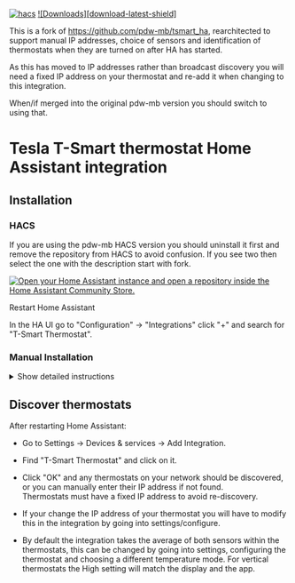 [![hacs][hacsbadge]][hacs]
[![Downloads][download-latest-shield]](Downloads)

This is a fork of https://github.com/pdw-mb/tsmart_ha, rearchitected to support manual IP addresses, choice of sensors and identification of thermostats when they are turned on after HA has started.

As this has moved to IP addresses rather than broadcast discovery you will need a fixed IP address on your thermostat and re-add it when changing to this integration.

When/if merged into the original pdw-mb version you should switch to using that.

# Tesla T-Smart thermostat Home Assistant integration

## Installation

### HACS

If you are using the pdw-mb HACS version you should uninstall it first and remove the repository from HACS to avoid confusion. If you see two then select the one with the description start with fork.

[![Open your Home Assistant instance and open a repository inside the Home Assistant Community Store.](https://my.home-assistant.io/badges/hacs_repository.svg)](https://my.home-assistant.io/redirect/hacs_repository/?owner=andrew-codechimp&repository=tsmart_ha&category=Integration)

Restart Home Assistant  

In the HA UI go to "Configuration" -> "Integrations" click "+" and search for "T-Smart Thermostat".

### Manual Installation

<details>
<summary>Show detailed instructions</summary>

Installation via HACS is recommended, but a manual setup is supported.

* Manually copy custom_components/t_smart folder from latest release to custom_components folder in your config folder.
* Restart Home Assistant.
* In the HA UI go to "Configuration" -> "Integrations" click "+" and search for "T-Smart Thermostat"
</details>

## Discover thermostats

After restarting Home Assistant:

* Go to Settings -> Devices & services -> Add Integration.

* Find "T-Smart Thermostat" and click on it.

* Click "OK" and any thermostats on your network should be discovered, or you can manually enter their IP address if not found.  
Thermostats must have a fixed IP address to avoid re-discovery.

* If your change the IP address of your thermostat you will have to modify this in the integration by going into settings/configure.

* By default the integration takes the average of both sensors within the thermostats, this can be changed by going into settings, configuring the thermostat and choosing a different temperature mode. For vertical thermostats the High setting will match the display and the app.

<!---->
[hacs]: https://github.com/hacs/integration
[hacsbadge]: https://img.shields.io/badge/HACS-Default-41BDF5.svg?style=for-the-badge
